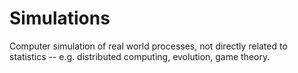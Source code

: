 # Simulations

Computer simulation of real world processes, not directly related to statistics -- e.g. distributed computing, evolution, game theory. 
